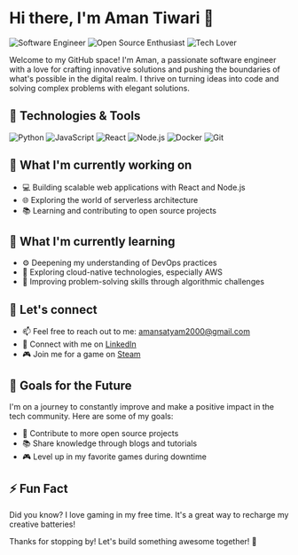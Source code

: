 
# Hi there, I'm Aman Tiwari 👋
![Software Engineer](https://img.shields.io/badge/Role-Software%20Engineer-blueviolet) ![Open Source Enthusiast](https://img.shields.io/badge/Passion-Open%20Source-brightgreen) ![Tech Lover](https://img.shields.io/badge/Interest-Tech%20Enthusiast-orange)

Welcome to my GitHub space! I'm Aman, a passionate software engineer with a love for crafting innovative solutions and pushing the boundaries of what's possible in the digital realm. I thrive on turning ideas into code and solving complex problems with elegant solutions.

## 🔧 Technologies & Tools
![Python](https://img.shields.io/badge/Code-Python-informational?style=flat&logo=python&logoColor=white&color=blue)
![JavaScript](https://img.shields.io/badge/Code-JavaScript-informational?style=flat&logo=javascript&logoColor=white&color=yellow)
![React](https://img.shields.io/badge/Framework-React-informational?style=flat&logo=react&logoColor=white&color=blue)
![Node.js](https://img.shields.io/badge/Backend-Node.js-informational?style=flat&logo=node.js&logoColor=white&color=green)
![Docker](https://img.shields.io/badge/Tools-Docker-informational?style=flat&logo=docker&logoColor=white&color=blue)
![Git](https://img.shields.io/badge/Tools-Git-informational?style=flat&logo=git&logoColor=white&color=orange)

## 🚀 What I'm currently working on
- 💻 Building scalable web applications with React and Node.js
- 🌐 Exploring the world of serverless architecture
- 📚 Learning and contributing to open source projects

## 🌱 What I'm currently learning
- ⚙️ Deepening my understanding of DevOps practices
- 🚀 Exploring cloud-native technologies, especially AWS
- 🧠 Improving problem-solving skills through algorithmic challenges

## 🤝 Let's connect
- 📫 Feel free to reach out to me: [amansatyam2000@gmail.com](mailto:amansatyam2000@gmail.com)
- 🔗 Connect with me on [LinkedIn](linkedin.com/in/aman-tiwari-0b6968259)
- 🎮 Join me for a game on [Steam](https://steamcommunity.com/id/none/)

## 🎯 Goals for the Future
I'm on a journey to constantly improve and make a positive impact in the tech community. Here are some of my goals:
- 🚀 Contribute to more open source projects
- 📚 Share knowledge through blogs and tutorials
- 🎮 Level up in my favorite games during downtime

## ⚡ Fun Fact
Did you know? I love gaming in my free time. It's a great way to recharge my creative batteries!

Thanks for stopping by! Let's build something awesome together! 🚀
